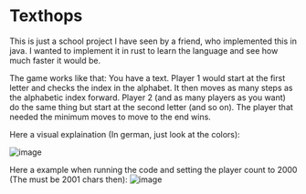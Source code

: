 # Texthops

This is just a school project I have seen by a friend, who implemented this in java. I wanted to implement it in rust to learn the language and see how much faster it would be.

The game works like that:
You have a text. Player 1 would start at the first letter and checks the index in the alphabet. It then moves as many steps as the alphabetic index forward. Player 2 (and as many players as you want) do the same thing but start at the second letter (and so on). The player that needed the minimum moves to move to the end wins. 

Here a visual explaination (In german, just look at the colors):

![image](https://github.com/user-attachments/assets/09deab80-d8a0-4262-b805-22ccd6e4f41b)


Here a example when running the code and setting the player count to 2000 (The must be 2001 chars then):
![image](https://github.com/user-attachments/assets/f5101a02-c6d0-4036-965a-69404658e088)